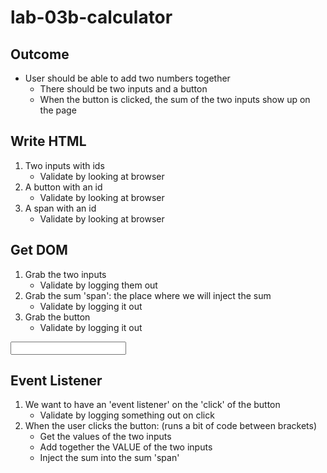# lab-03b-calculator

Outcome
--------
- User should be able to add two numbers together
    - There should be two inputs and a button
    - When the button is clicked, the sum of the two inputs show up on the page

Write HTML
----------
1) Two inputs with ids
    - Validate by looking at browser
1) A button with an id
    - Validate by looking at browser
1) A span with an id
    - Validate by looking at browser

Get DOM
-------
1) Grab the two inputs
    - Validate by logging them out
1) Grab the sum 'span': the place where we will inject the sum
    - Validate by logging it out
1) Grab the button
    - Validate by logging it out

<input type="number">

Event Listener
--------------
1) We want to have an 'event listener' on the 'click' of the button
    - Validate by logging something out on click
1) When the user clicks the button: (runs a bit of code between brackets)
    - Get the values of the two inputs
    - Add together the VALUE of the two inputs
    - Inject the sum into the sum 'span'